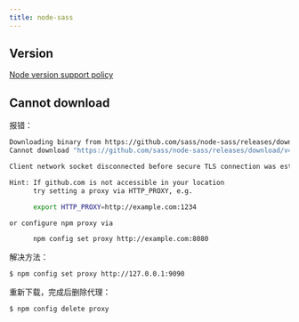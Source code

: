 ```yaml
---
title: node-sass
---
```


## Version

[Node version support policy](https://github.com/sass/node-sass#node-version-support-policy)

## Cannot download

报错：

``` bash
Downloading binary from https://github.com/sass/node-sass/releases/download/v4.14.1/darwin-x64-83_binding.node
Cannot download "https://github.com/sass/node-sass/releases/download/v4.14.1/darwin-x64-83_binding.node":

Client network socket disconnected before secure TLS connection was established

Hint: If github.com is not accessible in your location
      try setting a proxy via HTTP_PROXY, e.g.

      export HTTP_PROXY=http://example.com:1234

or configure npm proxy via

      npm config set proxy http://example.com:8080
```

解决方法：

``` bash
$ npm config set proxy http://127.0.0.1:9090
```

重新下载，完成后删除代理：

``` bash
$ npm config delete proxy
```
